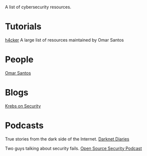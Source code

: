 A list of cybersecurity resources.

# Tutorials
[h4cker](https://github.com/The-Art-of-Hacking/h4cker)
A large list of resources maintained by Omar Santos


# People
[Omar Santos](https://omarsantos.io/)


# Blogs
[Krebs on Security](https://krebsonsecurity.com)


# Podcasts
True stories from the dark side of the Internet.
[Darknet Diaries](https://darknetdiaries.com/)

Two guys talking about security fails.
[Open Source Security Podcast](https://www.opensourcesecuritypodcast.com/)

